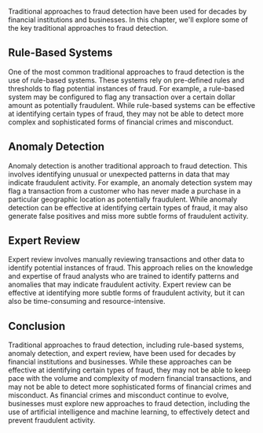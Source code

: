 
Traditional approaches to fraud detection have been used for decades by financial institutions and businesses. In this chapter, we'll explore some of the key traditional approaches to fraud detection.

Rule-Based Systems
------------------

One of the most common traditional approaches to fraud detection is the use of rule-based systems. These systems rely on pre-defined rules and thresholds to flag potential instances of fraud. For example, a rule-based system may be configured to flag any transaction over a certain dollar amount as potentially fraudulent. While rule-based systems can be effective at identifying certain types of fraud, they may not be able to detect more complex and sophisticated forms of financial crimes and misconduct.

Anomaly Detection
-----------------

Anomaly detection is another traditional approach to fraud detection. This involves identifying unusual or unexpected patterns in data that may indicate fraudulent activity. For example, an anomaly detection system may flag a transaction from a customer who has never made a purchase in a particular geographic location as potentially fraudulent. While anomaly detection can be effective at identifying certain types of fraud, it may also generate false positives and miss more subtle forms of fraudulent activity.

Expert Review
-------------

Expert review involves manually reviewing transactions and other data to identify potential instances of fraud. This approach relies on the knowledge and expertise of fraud analysts who are trained to identify patterns and anomalies that may indicate fraudulent activity. Expert review can be effective at identifying more subtle forms of fraudulent activity, but it can also be time-consuming and resource-intensive.

Conclusion
----------

Traditional approaches to fraud detection, including rule-based systems, anomaly detection, and expert review, have been used for decades by financial institutions and businesses. While these approaches can be effective at identifying certain types of fraud, they may not be able to keep pace with the volume and complexity of modern financial transactions, and may not be able to detect more sophisticated forms of financial crimes and misconduct. As financial crimes and misconduct continue to evolve, businesses must explore new approaches to fraud detection, including the use of artificial intelligence and machine learning, to effectively detect and prevent fraudulent activity.
